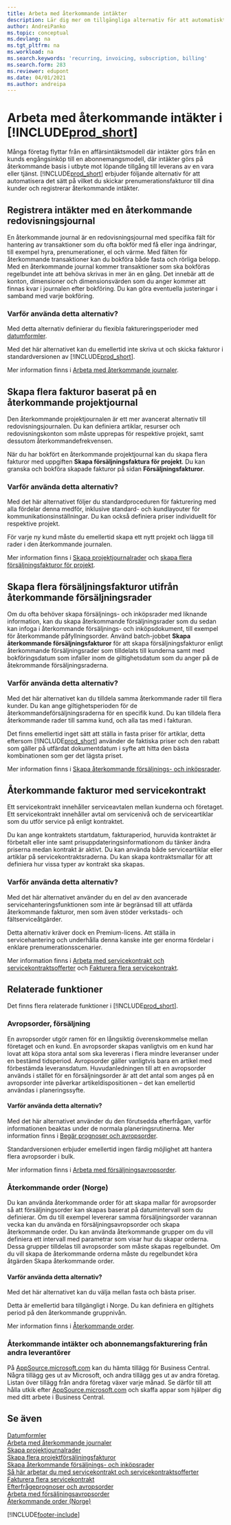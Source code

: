 ```yaml
---
title: Arbeta med återkommande intäkter
description: Lär dig mer om tillgängliga alternativ för att automatiskt skicka prenumerationsfakturor till dina kunder och registrera återkommande intäkter.
author: AndreiPanko
ms.topic: conceptual
ms.devlang: na
ms.tgt_pltfrm: na
ms.workload: na
ms.search.keywords: 'recurring, invoicing, subscription, billing'
ms.search.form: 283
ms.reviewer: edupont
ms.date: 04/01/2021
ms.author: andreipa
---
```

# Arbeta med återkommande intäkter i [!INCLUDE[prod_short](includes/prod_short.md)]

Många företag flyttar från en affärsintäktsmodell där intäkter görs från en kunds engångsinköp till en abonnemangsmodell, där intäkter görs på återkommande basis i utbyte mot löpande tillgång till leverans av en vara eller tjänst.
[!INCLUDE[prod_short](includes/prod_short.md)] erbjuder följande alternativ för att automatisera det sätt på vilket du skickar prenumerationsfakturor till dina kunder och registrerar återkommande intäkter. 

## Registrera intäkter med en återkommande redovisningsjournal

En återkommande journal är en redovisningsjournal med specifika fält för hantering av transaktioner som du ofta bokför med få eller inga ändringar, till exempel hyra, prenumerationer, el och värme. Med fälten för återkommande transaktioner kan du bokföra både fasta och rörliga belopp. Med en återkommande journal kommer transaktioner som ska bokföras regelbundet inte att behöva skrivas in mer än en gång. Det innebär att de konton, dimensioner och dimensionsvärden som du anger kommer att finnas kvar i journalen efter bokföring. Du kan göra eventuella justeringar i samband med varje bokföring.

### Varför använda detta alternativ?

Med detta alternativ definierar du flexibla faktureringsperioder med [datumformler](ui-enter-date-ranges.md#use-date-formulas).

Med det här alternativet kan du emellertid inte skriva ut och skicka fakturor i standardversionen av [!INCLUDE[prod_short](includes/prod_short.md)].  

Mer information finns i [Arbeta med återkommande journaler](ui-work-general-journals.md#work-with-recurring-journals).  

## Skapa flera fakturor baserat på en återkommande projektjournal

Den återkommande projektjournalen är ett mer avancerat alternativ till redovisningsjournalen. Du kan definiera artiklar, resurser och redovisningskonton som måste upprepas för respektive projekt, samt dessutom återkommandefrekvensen.  

När du har bokfört en återkommande projektjournal kan du skapa flera fakturor med uppgiften **Skapa försäljningsfaktura för projekt**. Du kan granska och bokföra skapade fakturor på sidan **Försäljningsfakturor**.

### Varför använda detta alternativ?

Med det här alternativet följer du standardproceduren för fakturering med alla fördelar denna medför, inklusive standard- och kundlayouter för kommunikationsinställningar. Du kan också definiera priser individuellt för respektive projekt.

För varje ny kund måste du emellertid skapa ett nytt projekt och lägga till rader i den återkommande journalen. 

Mer information finns i [Skapa projektjournalrader](projects-how-record-job-usage.md#to-create-job-journal-lines-manually) och [skapa flera försäljningsfakturor för projekt](projects-how-invoice-jobs.md#to-create-multiple-job-sales-invoices).

## Skapa flera försäljningsfakturor utifrån återkommande försäljningsrader

Om du ofta behöver skapa försäljnings- och inköpsrader med liknande information, kan du skapa återkommande försäljningsrader som du sedan kan infoga i återkommande försäljnings- och inköpsdokument, till exempel för återkommande påfyllningsorder. Använd batch-jobbet **Skapa återkommande försäljningsfakturor** för att skapa försäljningsfakturor enligt återkommande försäljningsrader som tilldelats till kunderna samt med bokföringsdatum som infaller inom de giltighetsdatum som du anger på de åtekrommande försäljningsraderna.  

### Varför använda detta alternativ?

Med det här alternativet kan du tilldela samma återkommande rader till flera kunder. Du kan ange giltighetsperioden för de återkommandeförsäljningsraderna för en specifik kund. Du kan tilldela flera återkommande rader till samma kund, och alla tas med i fakturan.

Det finns emellertid inget sätt att ställa in fasta priser för artiklar, detta eftersom [!INCLUDE[prod_short](includes/prod_short.md)] använder de faktiska priser och den rabatt som gäller på utfärdat dokumentdatum i syfte att hitta den bästa kombinationen som ger det lägsta priset.  

Mer information finns i [Skapa återkommande försäljnings- och inköpsrader](sales-how-work-standard-lines.md).

## Återkommande fakturor med servicekontrakt

Ett servicekontrakt innehåller serviceavtalen mellan kunderna och företaget. Ett servicekontrakt innehåller avtal om servicenivå och de serviceartiklar som du utför service på enligt kontraktet.  

Du kan ange kontraktets startdatum, fakturaperiod, huruvida kontraktet är förbetalt eller inte samt prisuppdateringsinformationom du tänker ändra priserna medan kontrakt är aktivt. Du kan använda både serviceartiklar eller artiklar på servicekontraktsraderna.
Du kan skapa kontraktsmallar för att definiera hur vissa typer av kontrakt ska skapas.  

### Varför använda detta alternativ?

Med det här alternativet använder du en del av den avancerade servicehanteringsfunktionen som inte är begränsad till att utfärda återkommande fakturor, men som även stöder verkstads- och fältserviceåtgärder.

Detta alternativ kräver dock en Premium-licens. Att ställa in servicehantering och underhålla denna kanske inte ger enorma fördelar i enklare prenumerationsscenarier.  

Mer information finns i [Arbeta med servicekontrakt och servicekontraktsofferter](service-how-to-create-service-contracts-and-service-contract-quotes.md) och [Fakturera flera servicekontrakt](service-how-create-invoices.md#to-invoice-several-service-contracts).

## Relaterade funktioner
Det finns flera relaterade funktioner i [!INCLUDE[prod_short](includes/prod_short.md)].

### Avropsorder, försäljning

En avropsorder utgör ramen för en långsiktig överenskommelse mellan företaget och en kund.
En avropsorder skapas vanligtvis om en kund har lovat att köpa stora antal som ska levereras i flera mindre leveranser under en bestämd tidsperiod. Avropsorder gäller vanligtvis bara en artikel med förbestämda leveransdatum. Huvudanledningen till att en avropsorder används i stället för en försäljningsorder är att det antal som anges på en avropsorder inte påverkar artikeldispositionen – det kan emellertid användas i planeringssyfte.

#### Varför använda detta alternativ?

Med det här alternativet använder du den förutsedda efterfrågan, varför informationen beaktas under de normala planeringsrutinerna. Mer information finns i [Begär prognoser och avropsorder](design-details-central-concepts-of-the-planning-system.md#demand-forecasts-and-blanket-orders).  

Standardversionen erbjuder emellertid ingen färdig möjlighet att hantera flera avropsorder i bulk.

Mer information finns i [Arbeta med försäljningsavropsorder](sales-how-to-create-blanket-sales-orders.md).

### Återkommande order (Norge)

Du kan använda återkommande order för att skapa mallar för avropsorder så att försäljningsorder kan skapas baserat på datumintervall som du definierar. Om du till exempel levererar samma försäljningsorder varannan vecka kan du använda en försäljningsavropsorder och skapa återkommande order.
Du kan använda återkommande grupper om du vill definiera ett intervall med parametrar som visar hur du skapar orderna. Dessa grupper tilldelas till avropsorder som måste skapas regelbundet. Om du vill skapa de återkommande orderna måste du regelbundet köra åtgärden Skapa återkommande order. 

#### Varför använda detta alternativ?

Med det här alternativet kan du välja mellan fasta och bästa priser.

Detta är emellertid bara tillgängligt i Norge. Du kan definiera en giltighets period på den återkommande gruppnivån.

Mer information finns i [Återkommande order](LocalFunctionality/Norway/recurring-orders.md).

### Återkommande intäkter och abonnemangsfakturering från andra leverantörer

På [AppSource.microsoft.com](https://appsource.microsoft.com/) kan du hämta tillägg för Business Central. Några tillägg ges ut av Microsoft, och andra tillägg ges ut av andra företag. Listan över tillägg från andra företag växer varje månad. Se därför till att hålla utkik efter [AppSource.microsoft.com](https://go.microsoft.com/fwlink/?linkid=2081646) och skaffa appar som hjälper dig med ditt arbete i Business Central.  

## Se även

[Datumformler](ui-enter-date-ranges.md#use-date-formulas)  
[Arbeta med återkommande journaler](ui-work-general-journals.md#work-with-recurring-journals)  
[Skapa projektjournalrader](projects-how-record-job-usage.md#to-create-job-journal-lines-manually)  
[Skapa flera projektförsäljningsfakturor](projects-how-invoice-jobs.md#to-create-multiple-job-sales-invoices)  
[Skapa återkommande försäljnings- och inköpsrader](sales-how-work-standard-lines.md)  
[Så här arbetar du med servicekontrakt och servicekontraktsofferter](service-how-to-create-service-contracts-and-service-contract-quotes.md)  
[Fakturera flera servicekontrakt](service-how-create-invoices.md#to-invoice-several-service-contracts)  
[Efterfrågeprognoser och avropsorder](design-details-central-concepts-of-the-planning-system.md#demand-forecasts-and-blanket-orders)  
[Arbeta med försäljningsavropsorder](sales-how-to-create-blanket-sales-orders.md)  
[Återkommande order (Norge)](LocalFunctionality/Norway/recurring-orders.md)  


[!INCLUDE[footer-include](includes/footer-banner.md)]